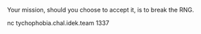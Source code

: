 Your mission, should you choose to accept it, is to break the RNG.

nc tychophobia.chal.idek.team 1337


